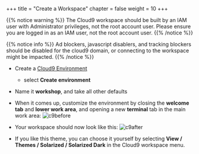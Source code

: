 +++
title = "Create a Workspace"
chapter = false
weight = 10
+++

{{% notice warning %}}
The Cloud9 workspace should be built by an IAM user with Administrator privileges,
not the root account user. Please ensure you are logged in as an IAM user, not the root
account user.
{{% /notice %}}

{{% notice info %}}
Ad blockers, javascript disablers, and tracking blockers should be disabled for
the cloud9 domain, or connecting to the workspace might be impacted.
{{% /notice %}}

- Create a [Cloud9 Environment](https://us-east-1.console.aws.amazon.com/cloud9/home?region=us-east-1)
  - select **Create environment**
- Name it **workshop**, and take all other defaults
- When it comes up, customize the environment by closing the **welcome tab**
and **lower work area**, and opening a new **terminal** tab in the main work area:
![c9before](images/c9before.png)

- Your workspace should now look like this:
![c9after](images/c9after.png)

- If you like this theme, you can choose it yourself by selecting **View / Themes / Solarized / Solarized Dark**
in the Cloud9 workspace menu.
